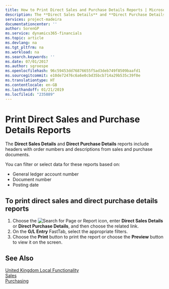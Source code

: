 ```yaml
---
title: How to Print Direct Sales and Purchase Details Reports | Microsoft Docs
description: The **Direct Sales Details** and **Direct Purchase Details** reports include headers with order numbers and descriptions from sales and purchase documents.
services: project-madeira
documentationcenter: ''
author: SorenGP
ms.service: dynamics365-financials
ms.topic: article
ms.devlang: na
ms.tgt_pltfrm: na
ms.workload: na
ms.search.keywords: ''
ms.date: 07/01/2017
ms.author: sgroespe
ms.openlocfilehash: 96c59453dd76876655f5ad3deb749f8509baafd1
ms.sourcegitcommit: e10de72476c6a6e0cbd35bcb714a29b535c39f0e
ms.translationtype: HT
ms.contentlocale: en-GB
ms.lasthandoff: 01/21/2019
ms.locfileid: "235889"
---
```

# <a name="print-direct-sales-and-purchase-details-reports"></a>Print Direct Sales and Purchase Details Reports
The **Direct Sales Details** and **Direct Purchase Details** reports include headers with order numbers and descriptions from sales and purchase documents.  

 You can filter or select data for these reports based on:  

-   General ledger account number  
-   Document number  
-   Posting date  

## <a name="to-print-direct-sales-and-direct-purchase-details-reports"></a>To print direct sales and direct purchase details reports  

1.  Choose the ![Search for Page or Report](../../media/ui-search/search_small.png "Search for Page or Report icon") icon, enter **Direct Sales Details** or **Direct Purchase Details**, and then choose the related link.  
2.  On the **G/L Entry** FastTab, select the appropriate filters.  
3.  Choose the **Print** button to print the report or choose the **Preview** button to view it on the screen.  

## <a name="see-also"></a>See Also  
 [United Kingdom Local Functionality](united-kingdom-local-functionality.md)  
[Sales](../../sales-manage-sales.md)   
[Purchasing](../../purchasing-manage-purchasing.md)   
